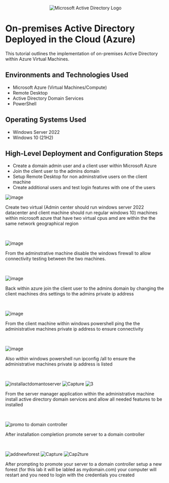 <p align="center">
<img src="https://i.imgur.com/pU5A58S.png" alt="Microsoft Active Directory Logo"/>
</p>

<h1>On-premises Active Directory Deployed in the Cloud (Azure)</h1>
This tutorial outlines the implementation of on-premises Active Directory within Azure Virtual Machines.<br />



<h2>Environments and Technologies Used</h2>

- Microsoft Azure (Virtual Machines/Compute)
- Remote Desktop
- Active Directory Domain Services
- PowerShell

<h2>Operating Systems Used </h2>

- Windows Server 2022
- Windows 10 (21H2)

<h2>High-Level Deployment and Configuration Steps</h2>

- Create a domain admin user and a client user within Microsoft Azure
- Join the client user to the admins domain
- Setup Remote Desktop for non adminstrative users on the client machine
- Create additional users and test login features with one of the users

![image](https://github.com/user-attachments/assets/36441046-625c-421b-907c-27cff29dc5d6)

</p>
<p>
Create two virtual (Admin center should run windows server 2022 datacenter and client machine should run regular windows 10) machines within microsoft azure that have two virtual cpus amd are within the the same network geographical region
</p>
<br />


![image](https://github.com/user-attachments/assets/47364a59-af52-4164-9660-52752e183ef3)

From the adminstrative machine disable the windows firewall to allow connectivity testing between the two machines.
</p>
<br />

![image](https://github.com/user-attachments/assets/7a69d268-9bb5-489e-bd64-63024078b427)

</p>
<p>
Back within azure join the client user to the admins domain by changing the client machines dns settings to the admins private ip address
</p>
<br />

![image](https://github.com/user-attachments/assets/b18f40cb-8904-4f2b-b796-52b8b1d2c584)

</p>
<p>
From the client machine within windows powershell ping the the administrative machines private ip address to ensure connectivity
</p>
<br />

![image](https://github.com/user-attachments/assets/f288bd53-3407-4985-b2e4-693715ab2808)

</p>
<p>Also within windows powershell run ipconfig /all to ensure the administrative machines private ip address is listed
</p>
<br />

![installactdomantoserver](https://github.com/user-attachments/assets/238994aa-16e2-4b20-950a-ebabd920c776)
![Capture](https://github.com/user-attachments/assets/5c45e0b7-0180-48c0-b923-8f858a90e477)
![3](https://github.com/user-attachments/assets/fbc642c5-c965-410f-998d-a9b60b1c3ed2)

</p>
<p>From the server manager application within the administrative machine install active directory domain services and allow all needed features to be installed
</p>
<br />

![promo to domain controller](https://github.com/user-attachments/assets/86a3d950-47d0-4fcc-b931-ee8dc9cb46fc)

</p>
<p>After installation completion promote server to a domain controller
</p>
<br />

![addnewforest](https://github.com/user-attachments/assets/75a592db-0e8a-47eb-86ca-f8f2d71887b1)
![Capture](https://github.com/user-attachments/assets/2dc8ce31-9277-465c-8f70-df3530717f2c)
![Cap2ture](https://github.com/user-attachments/assets/5ab33e1f-533c-49e9-8b21-59188f53ded8)

</p>
<p>After prompting to promote your server to a domain controller setup a new forest (for this lab it will be labled as mydomain.com) your computer will restart and you need to login with the credentials you created
</p>
<br />









